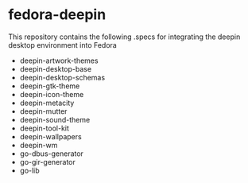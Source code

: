 # fedora-deepin

This repository contains the following .specs for integrating the deepin desktop environment into Fedora
* deepin-artwork-themes
* deepin-desktop-base
* deepin-desktop-schemas
* deepin-gtk-theme
* deepin-icon-theme
* deepin-metacity
* deepin-mutter
* deepin-sound-theme
* deepin-tool-kit
* deepin-wallpapers
* deepin-wm
* go-dbus-generator
* go-gir-generator
* go-lib
